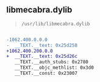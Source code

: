 ## libmecabra.dylib

> `/usr/lib/libmecabra.dylib`

```diff

-1062.400.0.0.0
-  __TEXT.__text: 0x25d258
+1062.400.200.0.0
+  __TEXT.__text: 0x25d26c
   __TEXT.__auth_stubs: 0x2780
   __TEXT.__objc_methlist: 0x3d0
   __TEXT.__const: 0x23007

```
